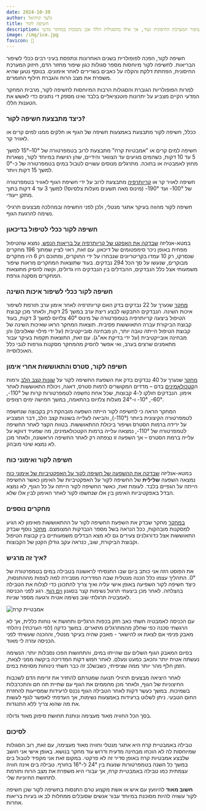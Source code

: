 ```yaml
---
date: 2024-10-30
author: גלעד קותיאל
title: חשיפה לקור
description: חשיפה לקור נחשבת כמועילה להפחתת דלקות, הקלה על כאבי שרירים, שיפור המערכת החיסונית ועוד, אך אילו מהסגולות הללו אכן נתמכות במחקר מדעי?
image: /img/ice.jpg
favicon: 🛀
---
```


חשיפה לקור, הפכה לפופולרית בשנים האחרונות ונתפסת בעיני רבים ככלי לשיפור הבריאות. 
לחשיפה לקור מיוחסות מספר סגולות  כגון שיפור מחזור	 הדם, חיזוק המערכת החיסונית, הפחתת דלקת והקלה על כאבים בשרירים לאחר אימונים.
בנוסף נטען שהיא משפרת את מצב הרוח והגברת חילוף החומרים.

למרות הפופולריות הגוברת והסגולות הרבות המיוחסות לחשיפה לקור, מרבית המחקר המדעי הקיים מצביע על יתרונות פוטנציאליים בלבד ואינו מספק די נתונים כדי לאשש את הטענות הללו.

### כיצד מתבצעת חשיפה לקור?

ככלל, חשיפה לקור מתבצעת באמצעות חשיפה של הגוף או חלקים ממנו למים קרים או לאוויר קר.

חשיפה למים קרים או "אמבטיות קרח" מתבצעת לרוב בטמפרטורה של 10°–15° למשך 5 עד 10 דקות, כשהמים מגיעים עד הצוואר והידיים, שהן רגישות במיוחד לקור, נשארות מחוץ לאמבטיה או בתוכה. 
מתרגלים מנוסים עשויים לטבול במים בטמפרטורה של כ-0° למשך 15 דקות ויותר.

חשיפה לאויר קר או [קריותרפיה](https://en.wikipedia.org/wiki/Cryotherapy) מתבצעת לרוב על ידי חשיפת הגוף לאוויר בטמפרטורה של 100°- ועד 190°- (מינוס מאה תשעים מעלות צלסיוס!) למשך 3 עד 4 דקות בתוך מתקן ייעודי.

חשיפה לקור מהווה בעיקר אתגר מנטלי, ולכן לפני החשיפה ובמהלכה מבצעים תרגילי נשימה להרגעת הגוף. 

### חשיפה לקור ככלי לטיפול בדיכאון

במטא-אנליזה [שבדקה את האפקט של קריותרפיה על בריאות הנפש](https://pubmed.ncbi.nlm.nih.gov/34655758/), נמצא שהטיפול מפחית באופן ניכר סימפטומים של דיכאון. 
עם זאת, ראוי לציין שמתוך 196 מחקרים שנסרקו, רק 10 עמדו בקריטריונים שנבחרו על ידי החוקרים, ומתוכם רק 6 היו מחקרים מבוקרים, שנעשו על סך הכל 294 נבדקים. 
בעוד שתוצאות המחקרים מראות שיפור משמעותי אצל כלל הנבדקים, ההבדלים בין הנבדקים היו גדולים, וקשה להסיק מתוצאות המחקרים מסקנה גורפת.

### חשיפה לקור ככלי לשיפור איכות השינה

[מחקר](https://pubmed.ncbi.nlm.nih.gov/30551730/) שנערך על 22 נבדקים בדק האם קריותרפיה לאחר אימון ערב תורמת לשיפור איכות השינה. 
הנבדקים התבקשו לבצע ריצת ערב במשך 25 דקות, ולאחר מכן קבוצת הטיפול ביצעה קריותרפיה בטמפרטורה של מינוס 40° צלזיוס למשך 3 דקות, בעוד קבוצת הביקורת עברה התאוששות פסיבית. 
תוצאות המחקר הראו שאיכות השינה של קבוצת הטיפול הייתה טובה יותר, הן מבחינה סובייקטיבית (על ידי מילוי שאלונים) והן מבחינה אובייקטיבית (על ידי בדיקת אא"ג). 
עם זאת, התוצאות תקפות בעיקר עבור מתאמנים שרצים בערב, ואי אפשר להסיק מהמחקר מסקנות גורפות לגבי כלל האוכלוסייה.

### חשיפה לקור, סטרס והתאוששות  אחרי אימון

[מחקר](https://pubmed.ncbi.nlm.nih.gov/32474683/) שנערך על 40 נבדקים בדק את השפעת החשיפה לקור על [שונות קצב הלב](https://he.wikipedia.org/wiki/%D7%A9%D7%95%D7%A0%D7%95%D7%AA_%D7%A7%D7%A6%D7%91_%D7%9C%D7%91) ורמות ה[קטכולאמינים](https://he.wikipedia.org/wiki/%D7%A7%D7%98%D7%9B%D7%95%D7%9C%D7%90%D7%9E%D7%99%D7%9F) בדם – מדדים המקושרים לרמות סטרס, דאגה, ויכולת התאוששות לאחר אימון. הנבדקים חולקו ל-4 קבוצות, שכל אחת נחשפה לטמפרטורות קרות של 110°-, 60°-, 10°- ו-24° מעלות צלזיוס בהתאמה, במשך חמישה ימים רצופים.

המחקר הראה כי לחשיפה לקור הייתה השפעה מובהקת רק בקבוצה שנחשפה לטמפרטורה הקיצונית ביותר (110°-), והביאה לעלייה בשונות קצב הלב, דבר המצביע על ירידה ברמות הסטרס ושיפור ביכולת ההתאוששות. בטווח הקצר לאחר החשיפה לטמפרטורה של 110°-, נמצאה עלייה ברמות הקטכולאמינים, מה שמעיד דווקא על עלייה ברמת הסטרס – אך השפעה זו נצפתה רק לאחר החשיפה הראשונה, ולאחר מכן לא נמצא שינוי מובהק.

### חשיפה לקור ואימוני כוח

במטא-אנליזה [שבדקה את ההשפעה של חשיפה לקור על האפקטיביות של אימוני כוח](https://pubmed.ncbi.nlm.nih.gov/35068365/) נמצאה השפעה **שלילית** של החשיפה לקור על האפקטיביות של האימון כאשר החשיפה הייתה על הגפיים בלבד. לעומת זאת, כאשר החשיפה לקור הייתה על כל הגוף, לא נמצא הבדל באפקטיביות האימון בין אלו שנחשפו לקור לאחר האימון לבין אלו שלא.

### מחקרים נוספים

[במחקר](https://pubmed.ncbi.nlm.nih.gov/31677292/) מחקר שבדק את השפעת החשיפה לקור על ההתאוששות מאימון לא הגיע למסקנות מובהקות, ככל הנראה בשל מספר הנבדקות המצומצם.
[מחקר](https://pubmed.ncbi.nlm.nih.gov/33899195/) נוסף שבדק התאוששות אצל כדורגלנים צעירים גם לא מצא הבדלים משמעותיים בין קבוצת הטיפול וקבוצת הביקורת, שוב, כנראה עקב גודלן הקטן של הקבוצות.

### איך זה מרגיש?

את הפוסט הזה אני כותב ביום שבו התנסיתי לראשונה בטבילה במים בטמפרטורה של 0°.
התהליך עצמו כלל הכנה מנטלית שבה המדריכה מסבירה למה לצפות מההתנסות, כיצד חשיפה לקור השפיעה באופן אישי עליה ואיך צריך להתכונן כדי לצלוח את הטבילה בהצלחה.
לאחר מכן ביצעתי תרגול נשימות קצר בסגנון [וים הוף](https://www.youtube.com/watch?v=tybOi4hjZFQ).
רגע לפני הכניסה לאמבטיה תרגלתי שוב נשימה אטית ורגועה מספר שניות.

![אמבטיית קרח](me.jpg)

עם הכניסה לאמבטיה חשתי כאב חזק בכפות הרגליים ותחושת אי נוחות כללית, אך לא הרגשתי סכנה כפי שחלק מהמתרגלים מתארים. 
במשך כדקה (לפי הערכתי) ניהלתי מאבק פנימי אם לצאת או להישאר - מאבק שהיה בעיקר מנטלי, וההכנה שעשיתי לפני הכניסה עזרה לי מאוד.

בסיום המאבק הגוף השלים עם שהייתו במים, והתחושות הפכו נסבלות יותר: הנשימה נעשתה אטית יותר והכאב כמעט ונעלם. 
לאחר חמש דקות המדריכה ביקשה ממני לצאת, הזמן חלף מהר יותר ממה שציפיתי, כשבשלב זה כבר חשתי נינוחות מסוימת במים.

לאחר היציאה מבצעים תרגילי תנועה שמטרתם להחזיר את זרימת הדם לשכבות החיצוניות של הגוף, ולאחר מכן מחממים את הגוף עם שתיית תה חם והתכרבלות בשמיכות. 
במשך כעשר דקות לאחר הטבילה הגוף נכנס לרעידות שמסייעות להחזרת החום הטבעי. 
ניתן לשלוט ברעידות באמצעות נשימות, אך העדפתי לאפשר לגוף לעשות את מה שהוא צריך ללא התנגדות.

בסך הכל החוויה מאוד מעצימה ונותנת תחושת סיפוק מאוד גדולה.

### לסיכום

טבילה באמבטיית קרח היא אתגר מנטלי וחוויה מאוד מעצימה, עם זאת, רוב הסגולות שמיוחסות לה לא הוכחו מבחינה מדעית ודרוש עוד מחקר בנושא.
באופן אישי אני חושב שלבצע אמבטיות קרח באופן סדיר זה לא פרקטי.
במקום זאת אני מקפיד לטבול בים במשך כל השנה בטמפרטורות שנעות בין 24° ל-16° בחורף.
טבילה בים אינה חוויה עצמתית כמו טבילה באמבטיית קרח, אך עבורי היא משפרת את מצב הרוח ותורמת לתחושת החיוניות שלי.


**חשוב מאוד** להיוועץ עם איש או אשת מקצוע טרם התנסות בחשיפה לקור שכן חשיפה לקור עשויה להיות מסוכנת במיוחד עבור אנשים שסובלים ממחלות לב או בעיות בריאות אחרות. 







